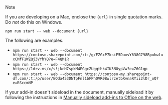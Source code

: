 > [!NOTE]
> If you are developing on a Mac, enclose the `{url}` in single quotation marks. Do *not* do this on Windows.

```command&nbsp;line
npm run start -- web --document {url}
```

The following are examples.

- `npm run start -- web --document https://contoso.sharepoint.com/:t:/g/EZGxP7ksiE5DuxvY638G798BpuhwluxCMfF1WZQj3VYhYQ?e=F4QM1R`
- `npm run start -- web --document https://1drv.ms/x/s!jkcH7spkM4EGgcZUgqthk4IK3NOypVw?e=Z6G1qp`
- `npm run start -- web --document https://contoso-my.sharepoint-df.com/:t:/p/user/EQda453DNTpFnl1bFPhOVR0BwlrzetbXvnaRYii2lDr_oQ?e=RSccmNP`

If your add-in doesn't sideload in the document, manually sideload it by following the instructions in [Manually sideload add-ins to Office on the web](../testing/sideload-office-add-ins-for-testing.md#manually-sideload-an-add-in-to-office-on-the-web).
